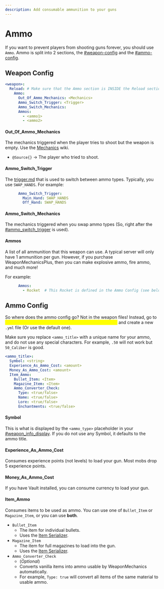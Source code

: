 ```yaml
---
description: Add consumable ammunition to your guns
---
```


# Ammo

If you want to prevent players from shooting guns forever, you should use `Ammo`. Ammo is split into 2 sections, the [#weapon-config](ammo.md#weapon-config "mention") and the [#ammo-config](ammo.md#ammo-config "mention").&#x20;

## Weapon Config

```yaml
<weapon>:
  Reload: # Make sure that the Ammo section is INSIDE the Reload section!
    Ammo: 
      Out_Of_Ammo_Mechanics: <Mechanics>
      Ammo_Switch_Trigger: <Trigger>
      Ammo_Switch_Mechanics: 
      Ammos:
        - <ammo1>
        - <ammo2>
```

#### Out\_Of\_Ammo\_Mechanics

The mechanics triggered when the player tries to shoot but the weapon is empty. Use the [Mechanics](http://127.0.0.1:5000/o/MgHAZkcfIhs3YcmBjk2r/s/hz7yMxlL81NxAT44nraH/ "mention") wiki.&#x20;

* `@Source{}` -> The player who tried to shoot.

#### Ammo\_Switch\_Trigger

The [trigger.md](../../trigger.md "mention") that is used to switch between ammo types. Typically, you use `SWAP_HANDS`. For example:

```yaml
      Ammo_Switch_Trigger:
        Main_Hand: SWAP_HANDS
        Off_Hand: SWAP_HANDS
```

#### Ammo\_Switch\_Mechanics

The mechanics triggered when you swap ammo types (So, right after the [#ammo\_switch\_trigger](ammo.md#ammo\_switch\_trigger "mention") is used).

#### Ammos

A list of all ammunition that this weapon can use. A typical server will only have 1 ammunition per gun. However, if you purchase WeaponMechanicsPlus, then you can make explosive ammo, fire ammo, and much more!

For example:

```yaml
      Ammos:
        - Rocket  # This Rocket is defined in the Ammo Config (see below)
```

## Ammo Config

So where does the ammo config go? Not in the weapon files! Instead, go to <mark style="color:yellow;">**yourserver -> plugins -> WeaponMechanics -> ammos**</mark> and create a new `.yml` file (Or use the default one).&#x20;

Make sure you replace `<ammo_title>` with a unique name for your ammo, and do not use any special characters. For example, `.50` will not work but `50_Caliber` is good.&#x20;

```yaml
<ammo_title>:
  Symbol: <string>
  Experience_As_Ammo_Cost: <amount>
  Money_As_Ammo_Cost: <amount>
  Item_Ammo:
    Bullet_Item: <Item>
    Magazine_Item: <Item>
    Ammo_Converter_Check:
      Type: <true/false>
      Name: <true/false>
      Lore: <true/false>
      Enchantments: <true/false>
```

#### Symbol

This is what is displayed by the `<ammo_type>` placeholder in your [#weapon\_info\_display](../info.md#weapon\_info\_display "mention"). If you do not use any Symbol, it defaults to the ammo title.&#x20;

#### Experience\_As\_Ammo\_Cost

Consumes experience points (not levels) to load your gun. Most mobs drop 5 experience points.&#x20;

#### Money\_As\_Ammo\_Cost

If you have Vault installed, you can consume currency to load your gun.&#x20;

#### Item\_Ammo

Consumes items to be used as ammo. You can use one of `Bullet_Item` or `Magazine_Item`, or you can use **both**.&#x20;

* `Bullet_Item`
  * The item for individual bullets.
  * Uses the [Item Serializer](http://127.0.0.1:5000/s/IIUkVnlH40vVBzLhWWQ8/item-serializer "mention").
* `Magazine_Item`&#x20;
  * The item for full magazines to load into the gun.
  * Uses the [Item Serializer](http://127.0.0.1:5000/s/IIUkVnlH40vVBzLhWWQ8/item-serializer "mention").
* `Ammo_Converter_Check`
  * (_Optional_)
  * Converts vanilla items into ammo usable by WeaponMechanics automatically.
  * For example, `Type: true` will convert all items of the same material to usable ammo.&#x20;
